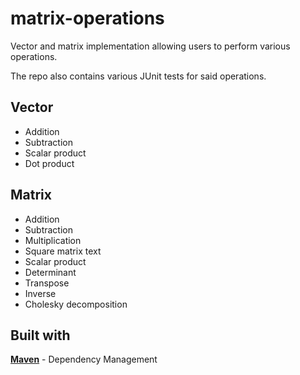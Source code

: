 # matrix-operations
Vector and matrix implementation allowing users to perform various operations.

The repo also contains various JUnit tests for said operations.
## Vector
* Addition
* Subtraction
* Scalar product
* Dot product
## Matrix
* Addition
* Subtraction
* Multiplication
* Square matrix text
* Scalar product
* Determinant
* Transpose
* Inverse
* Cholesky decomposition
## Built with
[**Maven**](https://maven.apache.org/) - Dependency Management
